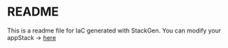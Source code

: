 # README
This is a readme file for IaC generated with StackGen.
You can modify your appStack -> [here](http://main.dev.stackgen.com/appstacks/7368b0cf-69d1-43bc-b1df-6b0903df6e9e)
